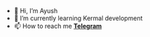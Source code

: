 - 👋 Hi, I’m Ayush 
- 🌱 I’m currently learning Kermal development
- 📫 How to reach me **[Telegram](https://t.me/SpiDyX027)**

